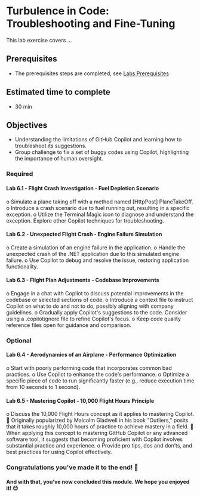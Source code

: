 # Turbulence in Code: Troubleshooting and Fine-Tuning
This lab exercise covers ...

## Prerequisites
- The prerequisites steps are completed, see [Labs Prerequisites](https://github.com/XpiritBV/Copilot-Bootcamp#labs-prerequisites)

## Estimated time to complete
- 30 min

## Objectives
- Understanding the limitations of GitHub Copilot and learning how to troubleshoot its suggestions.
- Group challenge to fix a set of buggy codes using Copilot, highlighting the importance of human oversight.

### Required

#### Lab 6.1 - Flight Crash Investigation - Fuel Depletion Scenario

o	Simulate a plane taking off with a method named [HttpPost] PlaneTakeOff.
o	Introduce a crash scenario due to fuel running out, resulting in a specific exception.
o	Utilize the Terminal Magic icon to diagnose and understand the exception. Explore other Copilot techniques for troubleshooting.

#### Lab 6.2 - Unexpected Flight Crash - Engine Failure Simulation

o	Create a simulation of an engine failure in the application.
o	Handle the unexpected crash of the .NET application due to this simulated engine failure.
o	Use Copilot to debug and resolve the issue, restoring application functionality.


#### Lab 6.3 - Flight Plan Adjustments - Codebase Improvements

o	Engage in a chat with Copilot to discuss potential improvements in the codebase or selected sections of code.
o	Introduce a context file to instruct Copilot on what to do and not to do, possibly aligning with company guidelines.
o	Gradually apply Copilot's suggestions to the code. Consider using a .copilotignore file to refine Copilot's focus.
o	Keep code quality reference files open for guidance and comparison.

### Optional

#### Lab 6.4 - Aerodynamics of an Airplane - Performance Optimization

o	Start with poorly performing code that incorporates common bad practices.
o	Use Copilot to enhance the code's performance.
o	Optimize a specific piece of code to run significantly faster (e.g., reduce execution time from 10 seconds to 1 second).


#### Lab 6.5 - Mastering Copilot - 10,000 Flight Hours Principle


o	Discuss the 10,000 Flight Hours concept as it applies to mastering Copilot.
	Originally popularized by Malcolm Gladwell in his book "Outliers," posits that it takes roughly 10,000 hours of practice to achieve mastery in a field.
	When applying this concept to mastering GitHub Copilot or any advanced software tool, it suggests that becoming proficient with Copilot involves substantial practice and experience.
o	Provide pro tips, dos and don’ts, and best practices for using Copilot effectively.


### Congratulations you've made it to the end! &#x1F389;

#### And with that, you've now concluded this module. We hope you enjoyed it! &#x1F60A;
